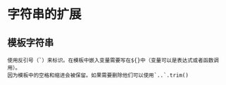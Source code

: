 # 字符串的扩展
## 模板字符串
    使用反引号（`）来标识。在模板中嵌入变量需要写在${}中（变量可以是表达式或者函数调用）。
    因为模板中的空格和缩进会被保留。如果需要删除他们可以使用`..`.trim()
